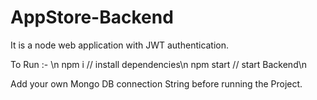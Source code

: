# AppStore-Backend

It is a node web application with JWT authentication. 

To Run :- \n
  npm i             // install dependencies\n
  npm start         // start Backend\n

Add your own Mongo DB connection String before running the Project. 
